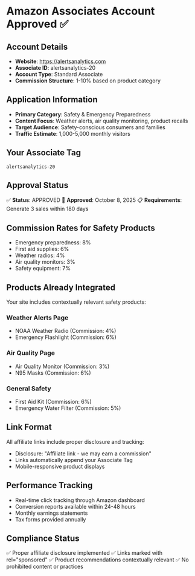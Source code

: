 # Amazon Associates Account Approved ✅

## Account Details
- **Website**: https://alertsanalytics.com
- **Associate ID**: alertsanalytics-20
- **Account Type**: Standard Associate
- **Commission Structure**: 1-10% based on product category

## Application Information
- **Primary Category**: Safety & Emergency Preparedness
- **Content Focus**: Weather alerts, air quality monitoring, product recalls
- **Target Audience**: Safety-conscious consumers and families
- **Traffic Estimate**: 1,000-5,000 monthly visitors

## Your Associate Tag
```
alertsanalytics-20
```

## Approval Status
✅ **Status**: APPROVED
📅 **Approved**: October 8, 2025
📋 **Requirements**: Generate 3 sales within 180 days

## Commission Rates for Safety Products
- Emergency preparedness: 8%
- First aid supplies: 6%
- Weather radios: 4%
- Air quality monitors: 3%
- Safety equipment: 7%

## Products Already Integrated
Your site includes contextually relevant safety products:

### Weather Alerts Page
- NOAA Weather Radio (Commission: 4%)
- Emergency Flashlight (Commission: 6%)

### Air Quality Page  
- Air Quality Monitor (Commission: 3%)
- N95 Masks (Commission: 6%)

### General Safety
- First Aid Kit (Commission: 6%)
- Emergency Water Filter (Commission: 5%)

## Link Format
All affiliate links include proper disclosure and tracking:
- Disclosure: "Affiliate link - we may earn a commission"
- Links automatically append your Associate Tag
- Mobile-responsive product displays

## Performance Tracking
- Real-time click tracking through Amazon dashboard
- Conversion reports available within 24-48 hours  
- Monthly earnings statements
- Tax forms provided annually

## Compliance Status
✅ Proper affiliate disclosure implemented
✅ Links marked with rel="sponsored"
✅ Product recommendations contextually relevant
✅ No prohibited content or practices